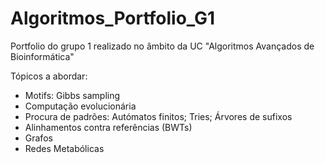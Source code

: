# Algoritmos_Portfolio_G1
Portfolio do grupo 1 realizado no âmbito da UC "Algoritmos Avançados de Bioinformática"

Tópicos a abordar:
  - Motifs: Gibbs sampling
  - Computação evolucionária
  - Procura de padrões: Autómatos finitos; Tries; Árvores de sufixos
  - Alinhamentos contra referências (BWTs)
  - Grafos
  - Redes Metabólicas

